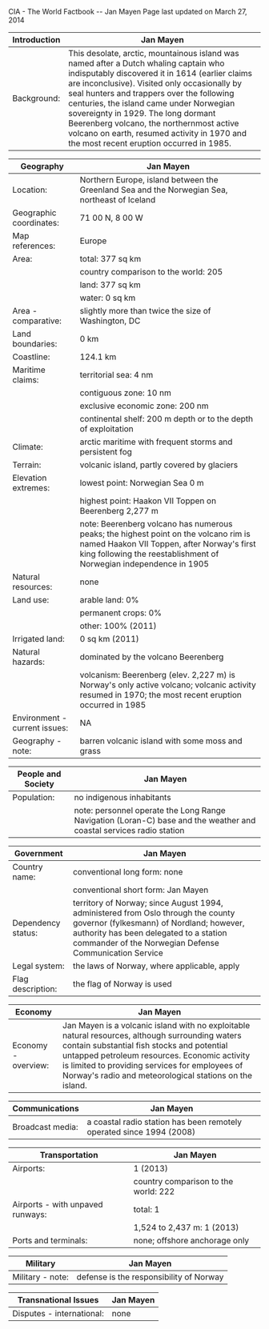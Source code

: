 CIA - The World Factbook -- Jan Mayen
Page last updated on March 27, 2014 

| Introduction | Jan Mayen |
| --- | --- |
| Background: | This desolate, arctic, mountainous island was named after a Dutch whaling captain who indisputably discovered it in 1614 (earlier claims are inconclusive). Visited only occasionally by seal hunters and trappers over the following centuries, the island came under Norwegian sovereignty in 1929. The long dormant Beerenberg volcano, the northernmost active volcano on earth, resumed activity in 1970 and the most recent eruption occurred in 1985. |

| Geography | Jan Mayen |
| --- | --- |
| Location: | Northern Europe, island between the Greenland Sea and the Norwegian Sea, northeast of Iceland |
| Geographic coordinates: | 71 00 N, 8 00 W |
| Map references: | Europe |
| Area: | total: 377 sq km |
| | country comparison to the world:   205 |
| | land: 377 sq km |
| | water: 0 sq km |
| Area - comparative: | slightly more than twice the size of Washington, DC |
| Land boundaries: | 0 km |
| Coastline: | 124.1 km |
| Maritime claims: | territorial sea: 4 nm |
| | contiguous zone: 10 nm |
| | exclusive economic zone: 200 nm |
| | continental shelf: 200 m depth or to the depth of exploitation |
| Climate: | arctic maritime with frequent storms and persistent fog |
| Terrain: | volcanic island, partly covered by glaciers |
| Elevation extremes: | lowest point: Norwegian Sea 0 m |
| | highest point: Haakon VII Toppen on Beerenberg 2,277 m |
| | note: Beerenberg volcano has numerous peaks; the highest point on the volcano rim is named Haakon VII Toppen, after Norway's first king following the reestablishment of Norwegian independence in 1905 |
| Natural resources: | none |
| Land use: | arable land: 0% |
| | permanent crops: 0% |
| | other: 100% (2011) |
| Irrigated land: | 0 sq km (2011) |
| Natural hazards: | dominated by the volcano Beerenberg |
| | volcanism: Beerenberg (elev. 2,227 m) is Norway's only active volcano; volcanic activity resumed in 1970; the most recent eruption occurred in 1985 |
| Environment - current issues: | NA |
| Geography - note: | barren volcanic island with some moss and grass |

| People and Society | Jan Mayen |
| --- | --- |
| Population: | no indigenous inhabitants |
| | note: personnel operate the Long Range Navigation (Loran-C) base and the weather and coastal services radio station |

| Government | Jan Mayen |
| --- | --- |
| Country name: | conventional long form: none |
| | conventional short form: Jan Mayen |
| Dependency status: | territory of Norway; since August 1994, administered from Oslo through the county governor (fylkesmann) of Nordland; however, authority has been delegated to a station commander of the Norwegian Defense Communication Service |
| Legal system: | the laws of Norway, where applicable, apply |
| Flag description: | the flag of Norway is used |

| Economy | Jan Mayen |
| --- | --- |
| Economy - overview: | Jan Mayen is a volcanic island with no exploitable natural resources, although surrounding waters contain substantial fish stocks and potential untapped petroleum resources. Economic activity is limited to providing services for employees of Norway's radio and meteorological stations on the island. |

| Communications | Jan Mayen |
| --- | --- |
| Broadcast media: | a coastal radio station has been remotely operated since 1994 (2008) |

| Transportation | Jan Mayen |
| --- | --- |
| Airports: | 1 (2013) |
| | country comparison to the world:  222 |
| Airports - with unpaved runways: | total: 1 |
| | 1,524 to 2,437 m: 1 (2013) |
| Ports and terminals: | none; offshore anchorage only |

| Military | Jan Mayen |
| --- | --- |
| Military - note: | defense is the responsibility of Norway |

| Transnational Issues | Jan Mayen |
| --- | --- |
| Disputes - international: | none |

